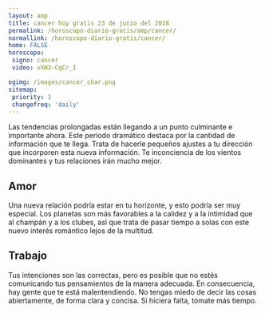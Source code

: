 ```yaml
---
layout: amp
title: cancer hoy gratis 23 de junio del 2018 
permalink: /horoscopo-diario-gratis/amp/cancer/
normallink: /horoscopo-diario-gratis/cancer/
home: FALSE
horoscopo:
 signo: cancer
 video: vXH3-CqCr_I

ogimg: /images/cancer_char.png
sitemap:
 priority: 1
 changefreq: 'daily'
---
```



Las tendencias prolongadas están llegando a un punto culminante e importante ahora. Este período dramático destaca por la cantidad de información que te llega. Trata de hacerle pequeños ajustes a tu dirección que incorporen esta nueva información. Te inconciencia de los vientos dominantes y tus relaciones irán mucho mejor.

## Amor

Una nueva relación podría estar en tu horizonte, y esto podría ser muy especial. Los planetas son más favorables a la calidez y a la intimidad que al champán y a los clubes, así que trata de pasar tiempo a solas con este nuevo interés romántico lejos de la multitud.

## Trabajo

Tus intenciones son las correctas, pero es posible que no estés comunicando tus pensamientos de la manera adecuada. En consecuencia, hay gente que te está malentendiendo. No tengas miedo de decir las cosas abiertamente, de forma clara y concisa. Si hiciera falta, tómate más tiempo.